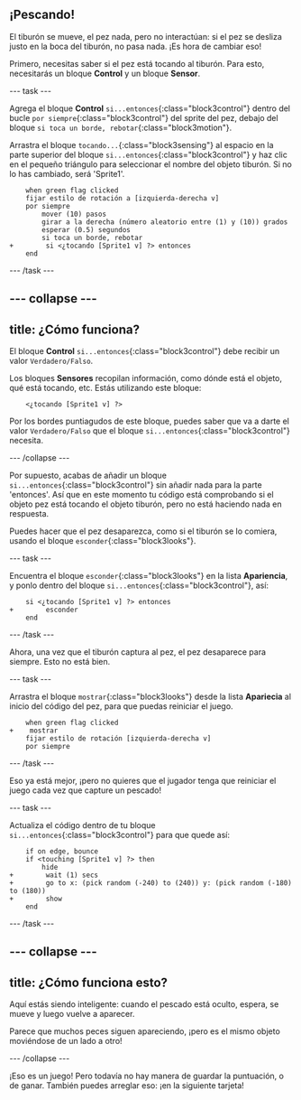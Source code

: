 ## ¡Pescando!

El tiburón se mueve, el pez nada, pero no interactúan: si el pez se desliza justo en la boca del tiburón, no pasa nada. ¡Es hora de cambiar eso!

Primero, necesitas saber si el pez está tocando al tiburón. Para esto, necesitarás un bloque **Control** y un bloque **Sensor**.

--- task ---

Agrega el bloque **Control** `si...entonces`{:class="block3control"} dentro del bucle `por siempre`{:class="block3control"} del sprite del pez, debajo del bloque `si toca un borde, rebotar`{:class="block3motion"}.

Arrastra el bloque `tocando...`{:class="block3sensing"} al espacio en la parte superior del bloque `si...entonces`{:class="block3control"} y haz clic en el pequeño triángulo para seleccionar el nombre del objeto tiburón. Si no lo has cambiado, será 'Sprite1'.

```blocks3
    when green flag clicked
    fijar estilo de rotación a [izquierda-derecha v]
    por siempre
        mover (10) pasos
        girar a la derecha (número aleatorio entre (1) y (10)) grados
        esperar (0.5) segundos
        si toca un borde, rebotar
+        si <¿tocando [Sprite1 v] ?> entonces
    end
```

--- /task ---

--- collapse ---
---
title: ¿Cómo funciona?
---

El bloque **Control** `si...entonces`{:class="block3control"} debe recibir un valor `Verdadero/Falso`.

Los bloques **Sensores** recopilan información, como dónde está el objeto, qué está tocando, etc. Estás utilizando este bloque:

```blocks3
    <¿tocando [Sprite1 v] ?>
```

Por los bordes puntiagudos de este bloque, puedes saber que va a darte el valor `Verdadero/Falso` que el bloque `si...entonces`{:class="block3control"} necesita.

--- /collapse ---

Por supuesto, acabas de añadir un bloque `si...entonces`{:class="block3control"} sin añadir nada para la parte 'entonces'. Así que en este momento tu código está comprobando si el objeto pez está tocando el objeto tiburón, pero no está haciendo nada en respuesta.

Puedes hacer que el pez desaparezca, como si el tiburón se lo comiera, usando el bloque `esconder`{:class="block3looks"}.

--- task ---

Encuentra el bloque `esconder`{:class="block3looks"} en la lista **Apariencia**, y ponlo dentro del bloque `si...entonces`{:class="block3control"}, así:

```blocks3
    si <¿tocando [Sprite1 v] ?> entonces
+        esconder
    end
```

--- /task ---

Ahora, una vez que el tiburón captura al pez, el pez desaparece para siempre. Esto no está bien.

--- task ---

Arrastra el bloque `mostrar`{:class="block3looks"} desde la lista **Apariecia** al inicio del código del pez, para que puedas reiniciar el juego.

```blocks3
    when green flag clicked
+    mostrar
    fijar estilo de rotación [izquierda-derecha v]
    por siempre
```

--- /task ---

Eso ya está mejor, ¡pero no quieres que el jugador tenga que reiniciar el juego cada vez que capture un pescado!

--- task ---

Actualiza el código dentro de tu bloque `si...entonces`{:class="block3control"} para que quede así:

```blocks3
    if on edge, bounce
    if <touching [Sprite1 v] ?> then
        hide
+        wait (1) secs
+        go to x: (pick random (-240) to (240)) y: (pick random (-180) to (180))
+        show
    end
```

--- /task ---

--- collapse ---
---
title: ¿Cómo funciona esto?
---

Aquí estás siendo inteligente: cuando el pescado está oculto, espera, se mueve y luego vuelve a aparecer.

Parece que muchos peces siguen apareciendo, ¡pero es el mismo objeto moviéndose de un lado a otro!

--- /collapse ---

¡Eso es un juego! Pero todavía no hay manera de guardar la puntuación, o de ganar. También puedes arreglar eso: ¡en la siguiente tarjeta!